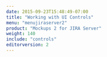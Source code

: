 ```yaml
---
date: 2015-09-23T15:48:49-07:00
title: "Working with UI Controls"
menu: "menujiraserver2"
product: "Mockups 2 for JIRA Server"
weight: 140
include: "controls"
editorversion: 2
---
```

